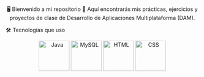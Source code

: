 <p align="center">🖥️ Bienvenido a mi repositorio
📌 Aquí encontrarás mis prácticas, ejercicios y proyectos de clase de Desarrollo de Aplicaciones Multiplataforma (DAM).
  
🛠️ Tecnologías que uso</p>

<p align="center"> <img src="https://cdn.jsdelivr.net/gh/devicons/devicon/icons/java/java-original.svg" alt="Java" width="80" height="80"/> <img src="https://cdn.jsdelivr.net/gh/devicons/devicon/icons/mysql/mysql-original-wordmark.svg" alt="MySQL" width="80" height="80"/> <img src="https://cdn.jsdelivr.net/gh/devicons/devicon/icons/html5/html5-original.svg" alt="HTML" width="80" height="80"/> <img src="https://cdn.jsdelivr.net/gh/devicons/devicon/icons/css3/css3-original.svg" alt="CSS" width="80" height="80"/> </p>
